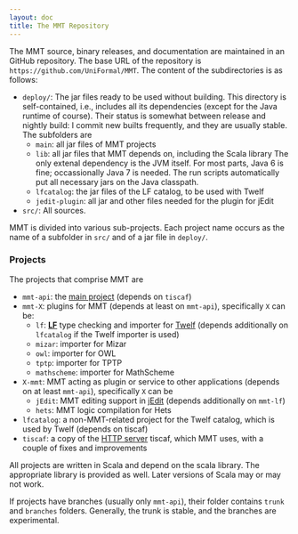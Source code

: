```yaml
---
layout: doc
title: The MMT Repository
---
```


The MMT source, binary releases, and documentation are maintained in an GitHub repository.
The base URL of the repository is `https://github.com/UniFormal/MMT`.
The content of the subdirectories is as follows:

* `deploy/`: The jar files ready to be used without building. This directory is self-contained, i.e., includes all its dependencies (except for the Java runtime of course).
    Their status is somewhat between release and nightly build: I commit new builts frequently, and they are usually stable.
    The subfolders are
  * `main`: all jar files of MMT projects
  * `lib`: all jar files that MMT depends on, including the Scala library The only extenal dependency is the JVM itself. For most parts, Java 6 is fine; occassionally Java 7 is needed. The run scripts automatically put all necessary jars on the Java classpath.
  * `lfcatalog`: the jar files of the LF catalog, to be used with Twelf
  * `jedit-plugin`: all jar and other files needed for the plugin for jEdit
* `src/`: All sources.

MMT is divided into various sub-projects. Each project name occurs as the name of a subfolder in `src/` and of a jar file in `deploy/`. 

### Projects

The projects that comprise MMT are

* `mmt-api`: the [main project](../api/) (depends on `tiscaf`)
* `mmt-X`: plugins for MMT (depends at least on `mmt-api`), specifically `X` can be:
    * `lf`: [**LF**](https://en.wikipedia.org/wiki/Logical_framework#LF) type checking and importer for [Twelf](http://twelf.org/wiki/Main_Page) (depends additionally on `lfcatalog` if the Twelf importer is used)
    * `mizar`: importer for Mizar
    * `owl`: importer for OWL
    * `tptp`: importer for TPTP
    * `mathscheme`: importer for MathScheme
* `X-mmt`: MMT acting as plugin or service to other applications (depends on at least `mmt-api`), specifically `X` can be
    * `jEdit`: MMT editing support in [jEdit](../applications/jedit) (depends additionally on `mmt-lf`)
    * `hets`: MMT logic compilation for Hets
* `lfcatalog`: a non-MMT-related project for the Twelf catalog, which is used by Twelf (depends on tiscaf)
* `tiscaf`: a copy of the [HTTP server](../applications/server) tiscaf, which MMT uses, with a couple of fixes and improvements

All projects are written in Scala and depend on the scala library. The appropriate library is provided as well. Later versions of Scala may or may not work.

If projects have branches (usually only `mmt-api`), their folder contains `trunk` and `branches` folders. Generally, the trunk is stable, and the branches are experimental. 
